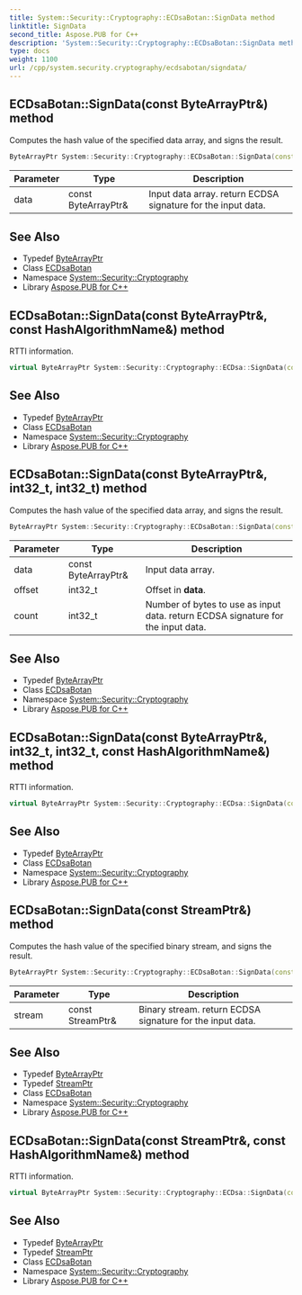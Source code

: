 ```yaml
---
title: System::Security::Cryptography::ECDsaBotan::SignData method
linktitle: SignData
second_title: Aspose.PUB for C++
description: 'System::Security::Cryptography::ECDsaBotan::SignData method. Computes the hash value of the specified data array, and signs the result in C++.'
type: docs
weight: 1100
url: /cpp/system.security.cryptography/ecdsabotan/signdata/
---
```

## ECDsaBotan::SignData(const ByteArrayPtr\&) method


Computes the hash value of the specified data array, and signs the result.

```cpp
ByteArrayPtr System::Security::Cryptography::ECDsaBotan::SignData(const ByteArrayPtr &data)
```


| Parameter | Type | Description |
| --- | --- | --- |
| data | const ByteArrayPtr\& | Input data array. return ECDSA signature for the input data. |

## See Also

* Typedef [ByteArrayPtr](../../../system/bytearrayptr/)
* Class [ECDsaBotan](../)
* Namespace [System::Security::Cryptography](../../)
* Library [Aspose.PUB for C++](../../../)
## ECDsaBotan::SignData(const ByteArrayPtr\&, const HashAlgorithmName\&) method


RTTI information.

```cpp
virtual ByteArrayPtr System::Security::Cryptography::ECDsa::SignData(const ByteArrayPtr &data, const HashAlgorithmName &hash_algorithm)
```

## See Also

* Typedef [ByteArrayPtr](../../../system/bytearrayptr/)
* Class [ECDsaBotan](../)
* Namespace [System::Security::Cryptography](../../)
* Library [Aspose.PUB for C++](../../../)
## ECDsaBotan::SignData(const ByteArrayPtr\&, int32_t, int32_t) method


Computes the hash value of the specified data array, and signs the result.

```cpp
ByteArrayPtr System::Security::Cryptography::ECDsaBotan::SignData(const ByteArrayPtr &data, int32_t offset, int32_t count)
```


| Parameter | Type | Description |
| --- | --- | --- |
| data | const ByteArrayPtr\& | Input data array. |
| offset | int32_t | Offset in **data**. |
| count | int32_t | Number of bytes to use as input data. return ECDSA signature for the input data. |

## See Also

* Typedef [ByteArrayPtr](../../../system/bytearrayptr/)
* Class [ECDsaBotan](../)
* Namespace [System::Security::Cryptography](../../)
* Library [Aspose.PUB for C++](../../../)
## ECDsaBotan::SignData(const ByteArrayPtr\&, int32_t, int32_t, const HashAlgorithmName\&) method


RTTI information.

```cpp
virtual ByteArrayPtr System::Security::Cryptography::ECDsa::SignData(const ByteArrayPtr &data, int32_t offset, int32_t count, const HashAlgorithmName &hash_algorithm)
```

## See Also

* Typedef [ByteArrayPtr](../../../system/bytearrayptr/)
* Class [ECDsaBotan](../)
* Namespace [System::Security::Cryptography](../../)
* Library [Aspose.PUB for C++](../../../)
## ECDsaBotan::SignData(const StreamPtr\&) method


Computes the hash value of the specified binary stream, and signs the result.

```cpp
ByteArrayPtr System::Security::Cryptography::ECDsaBotan::SignData(const StreamPtr &stream)
```


| Parameter | Type | Description |
| --- | --- | --- |
| stream | const StreamPtr\& | Binary stream. return ECDSA signature for the input data. |

## See Also

* Typedef [ByteArrayPtr](../../../system/bytearrayptr/)
* Typedef [StreamPtr](../../../system/streamptr/)
* Class [ECDsaBotan](../)
* Namespace [System::Security::Cryptography](../../)
* Library [Aspose.PUB for C++](../../../)
## ECDsaBotan::SignData(const StreamPtr\&, const HashAlgorithmName\&) method


RTTI information.

```cpp
virtual ByteArrayPtr System::Security::Cryptography::ECDsa::SignData(const StreamPtr &stream, const HashAlgorithmName &hash_algorithm)
```

## See Also

* Typedef [ByteArrayPtr](../../../system/bytearrayptr/)
* Typedef [StreamPtr](../../../system/streamptr/)
* Class [ECDsaBotan](../)
* Namespace [System::Security::Cryptography](../../)
* Library [Aspose.PUB for C++](../../../)
